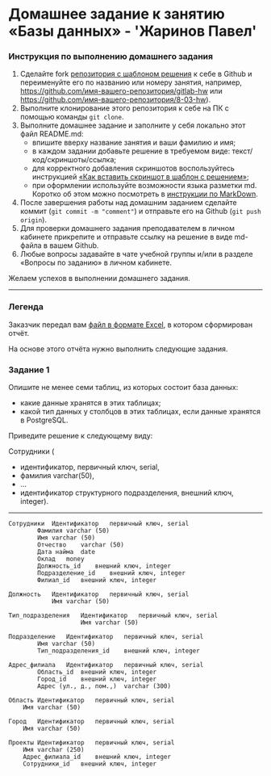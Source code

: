 # Домашнее задание к занятию «Базы данных» - 'Жаринов Павел'

### Инструкция по выполнению домашнего задания

1. Сделайте fork [репозитория c шаблоном решения](https://github.com/netology-code/sys-pattern-homework) к себе в Github и переименуйте его по названию или номеру занятия, например, https://github.com/имя-вашего-репозитория/gitlab-hw или https://github.com/имя-вашего-репозитория/8-03-hw).
2. Выполните клонирование этого репозитория к себе на ПК с помощью команды `git clone`.
3. Выполните домашнее задание и заполните у себя локально этот файл README.md:
   - впишите вверху название занятия и ваши фамилию и имя;
   - в каждом задании добавьте решение в требуемом виде: текст/код/скриншоты/ссылка;
   - для корректного добавления скриншотов воспользуйтесь инструкцией [«Как вставить скриншот в шаблон с решением»](https://github.com/netology-code/sys-pattern-homework/blob/main/screen-instruction.md);
   - при оформлении используйте возможности языка разметки md. Коротко об этом можно посмотреть в [инструкции по MarkDown](https://github.com/netology-code/sys-pattern-homework/blob/main/md-instruction.md).
4. После завершения работы над домашним заданием сделайте коммит (`git commit -m "comment"`) и отправьте его на Github (`git push origin`).
5. Для проверки домашнего задания преподавателем в личном кабинете прикрепите и отправьте ссылку на решение в виде md-файла в вашем Github.
6. Любые вопросы задавайте в чате учебной группы и/или в разделе «Вопросы по заданию» в личном кабинете.

Желаем успехов в выполнении домашнего задания.

---
### Легенда

Заказчик передал вам [файл в формате Excel](https://github.com/netology-code/sdb-homeworks/blob/main/resources/hw-12-1.xlsx), в котором сформирован отчёт. 

На основе этого отчёта нужно выполнить следующие задания.

### Задание 1

Опишите не менее семи таблиц, из которых состоит база данных:

- какие данные хранятся в этих таблицах;
- какой тип данных у столбцов в этих таблицах, если данные хранятся в PostgreSQL.

Приведите решение к следующему виду:

Сотрудники (

- идентификатор, первичный ключ, serial,
- фамилия varchar(50),
- ...
- идентификатор структурного подразделения, внешний ключ, integer).
---

```
Сотрудники	Идентификатор	первичный ключ, serial 
		Фамилия	varchar (50)
		Имя	varchar (50)
		Отчество	varchar (50)
		Дата найма	date
		Оклад	money
		Должность_id	внешний ключ, integer
		Подразделение_id	внешний ключ, integer
		Филиал_id	внешний ключ, integer
		
Должность	Идентификатор	первичный ключ, serial 
	        Имя	varchar (50)
		
Тип_подразделения	Идентификатор	первичный ключ, serial 
	                Имя	varchar (50)
		
Подразделение	Идентификатор	первичный ключ, serial 
		Имя	varchar (50)
		Тип_подразделения_id	внешний ключ, integer
		
Адрес_филиала	Идентификатор	первичный ключ, serial 
		Область_id	внешний ключ, integer
		Город_id	внешний ключ, integer
		Адрес (ул., д., пом.,)	varchar (300)
		
Область	Идентификатор	первичный ключ, serial 
	Имя	varchar (50)
		
Город	Идентификатор	первичный ключ, serial 
	Имя	varchar (50)
		
Проекты	Идентификатор	первичный ключ, serial 
	Имя	varchar (250)
	Адрес_филиала_id	внешний ключ, integer
	Сотрудники_id	внешний ключ, integer
```

